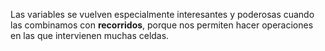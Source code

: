 Las variables se vuelven especialmente interesantes y poderosas cuando las combinamos con **recorridos**, porque nos permiten hacer operaciones en las que intervienen muchas celdas.